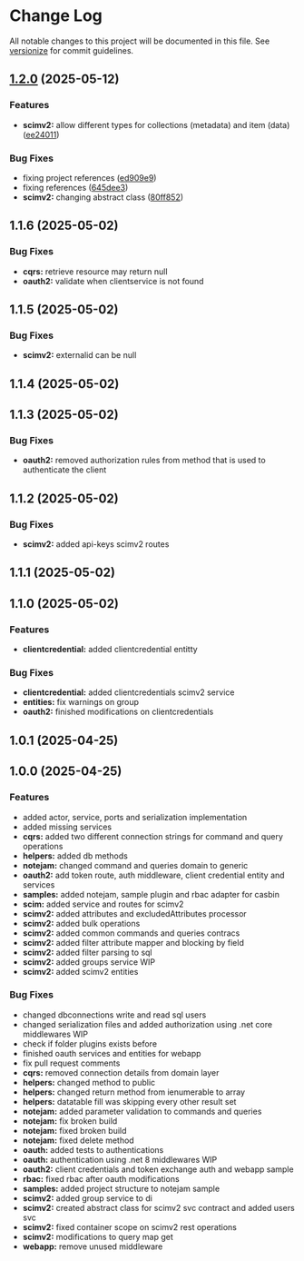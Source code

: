 # Change Log

All notable changes to this project will be documented in this file. See [versionize](https://github.com/versionize/versionize) for commit guidelines.

<a name="1.2.0"></a>
## [1.2.0](https://www.github.com/looplex-osi/dotnet-foundation/releases/tag/v1.2.0) (2025-05-12)

### Features

* **scimv2:** allow different types for collections (metadata) and item (data) ([ee24011](https://www.github.com/looplex-osi/dotnet-foundation/commit/ee24011362f773777ebbcabb2949117efeec3f75))

### Bug Fixes

* fixing project references ([ed909e9](https://www.github.com/looplex-osi/dotnet-foundation/commit/ed909e90d857ea619912fd9a7ce23990bd4db9d8))
* fixing references ([645dee3](https://www.github.com/looplex-osi/dotnet-foundation/commit/645dee3469be8083a4b9a117a38f13482de0bf56))
* **scimv2:** changing abstract class ([80ff852](https://www.github.com/looplex-osi/dotnet-foundation/commit/80ff852928e45076a373e2213382a1f3918750c5))

<a name="1.1.6"></a>
## 1.1.6 (2025-05-02)

### Bug Fixes

* **cqrs:** retrieve resource may return null
* **oauth2:** validate when clientservice is not found

<a name="1.1.5"></a>
## 1.1.5 (2025-05-02)

### Bug Fixes

* **scimv2:** externalid can be null

<a name="1.1.4"></a>
## 1.1.4 (2025-05-02)

<a name="1.1.3"></a>
## 1.1.3 (2025-05-02)

### Bug Fixes

* **oauth2:** removed authorization rules from method that is used to authenticate the client

<a name="1.1.2"></a>
## 1.1.2 (2025-05-02)

### Bug Fixes

* **scimv2:** added api-keys scimv2 routes

<a name="1.1.1"></a>
## 1.1.1 (2025-05-02)

<a name="1.1.0"></a>
## 1.1.0 (2025-05-02)

### Features

* **clientcredential:** added clientcredential entitty

### Bug Fixes

* **clientcredential:** added clientcredentials scimv2 service
* **entities:** fix warnings on group
* **oauth2:** finished modifications on clientcredentials

<a name="1.0.1"></a>
## 1.0.1 (2025-04-25)

<a name="1.0.0"></a>
## 1.0.0 (2025-04-25)

### Features

* added actor, service, ports and serialization implementation
* added missing services
* **cqrs:** added two different connection strings for command and query operations
* **helpers:** added db methods
* **notejam:** changed command and queries domain to generic
* **oauth2:** add token route, auth middleware, client credential entity and services
* **samples:** added notejam, sample plugin and rbac adapter for casbin
* **scim:** added service and routes for scimv2
* **scimv2:** added attributes and excludedAttributes processor
* **scimv2:** added bulk operations
* **scimv2:** added common commands and queries contracs
* **scimv2:** added filter attribute mapper and blocking by field
* **scimv2:** added filter parsing to sql
* **scimv2:** added groups service WIP
* **scimv2:** added scimv2 entities

### Bug Fixes

* changed dbconnections write and read sql users
* changed serialization files and added authorization using .net core middlewares WIP
* check if folder plugins exists before
* finished oauth services and entities for webapp
* fix pull request comments
* **cqrs:** removed connection details from domain layer
* **helpers:** changed method to public
* **helpers:** changed return method from ienumerable to array
* **helpers:** datatable fill was skipping every other result set
* **notejam:** added parameter validation to commands and queries
* **notejam:** fix broken build
* **notejam:** fixed broken build
* **notejam:** fixed delete method
* **oauth:** added tests to authentications
* **oauth:** authentication using .net 8 middlewares WIP
* **oauth2:** client credentials and token exchange auth and webapp sample
* **rbac:** fixed rbac after oauth modifications
* **samples:** added project structure to notejam sample
* **scimv2:** added group service to di
* **scimv2:** created abstract class for scimv2 svc contract and added users svc
* **scimv2:** fixed container scope on scimv2 rest operations
* **scimv2:** modifications to query map get
* **webapp:** remove unused middleware

